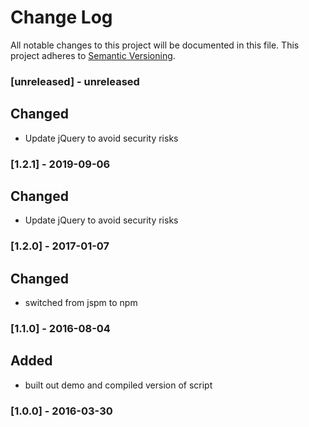 # Change Log
All notable changes to this project will be documented in this file.
This project adheres to [Semantic Versioning](http://semver.org/).

### [unreleased] - unreleased
## Changed
- Update jQuery to avoid security risks

### [1.2.1] - 2019-09-06
## Changed
- Update jQuery to avoid security risks

### [1.2.0] - 2017-01-07
## Changed
- switched from jspm to npm

### [1.1.0] - 2016-08-04
## Added
- built out demo and compiled version of script

### [1.0.0] - 2016-03-30
